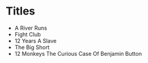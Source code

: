 
# Titles

- A River Runs
- Fight Club
- 12 Years A Slave
- The Big Short
- 12 Monkeys
  The Curious Case Of Benjamin Button
